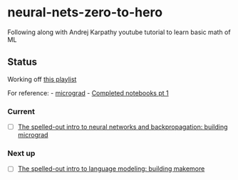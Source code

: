 # neural-nets-zero-to-hero

Following along with Andrej Karpathy youtube tutorial to learn basic math of ML

## Status
Working off [this playlist](https://www.youtube.com/watch?v=VMj-3S1tku0&list=PLAqhIrjkxbuWI23v9cThsA9GvCAUhRvKZ)

For reference:
    - [micrograd](https://github.com/karpathy/micrograd)
    - [Completed notebooks pt 1](https://github.com/karpathy/nn-zero-to-hero/tree/master/lectures/micrograd)

### Current
- [ ] [The spelled-out intro to neural networks and backpropagation: building micrograd](https://www.youtube.com/watch?v=VMj-3S1tku0)

### Next up
- [ ] [The spelled-out intro to language modeling: building makemore](https://www.youtube.com/watch?v=PaCmpygFfXo&list=PLAqhIrjkxbuWI23v9cThsA9GvCAUhRvKZ&index=3)